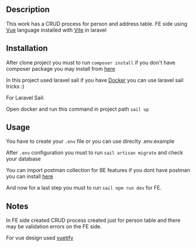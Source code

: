 ## Description

This work has a CRUD process for person and address table. FE side using [Vue](https://vuejs.org) language installed with [Vite](https://vitejs.dev) in laravel

## Installation

After clone project you must to run ``` composer install ``` if you don't have composer package you may install from [here](https://getcomposer.org)

In this project used laravel sail if you have [Docker](https://www.docker.com) you can use laravel sail tricks :)

For Laravel Sail:

Open docker and run this command in project path ``` sail up ```

## Usage

You have to create your ``.env`` file or you can use direclty .env.example

After ``.env`` configuration you must to run ``sail artisan migrate`` and check your database

You can import postman collection for BE features if you dont have postman you can install [here](https://www.postman.com) 

And now for a last step you must to run ``sail npm run dev`` for FE.

## Notes

In FE side created CRUD process created just for person table and there may be validation errors on the FE side.

For vue design used [vuetify](https://vuetifyjs.com/en/)
